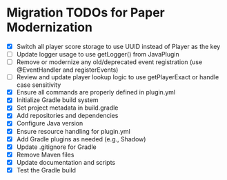 # Migration TODOs for Paper Modernization

- [x] Switch all player score storage to use UUID instead of Player as the key
- [ ] Update logger usage to use getLogger() from JavaPlugin
- [ ] Remove or modernize any old/deprecated event registration (use @EventHandler and registerEvents)
- [ ] Review and update player lookup logic to use getPlayerExact or handle case sensitivity
- [x] Ensure all commands are properly defined in plugin.yml
- [x] Initialize Gradle build system
- [x] Set project metadata in build.gradle
- [x] Add repositories and dependencies
- [x] Configure Java version
- [x] Ensure resource handling for plugin.yml
- [x] Add Gradle plugins as needed (e.g., Shadow)
- [x] Update .gitignore for Gradle
- [x] Remove Maven files
- [x] Update documentation and scripts
- [x] Test the Gradle build
